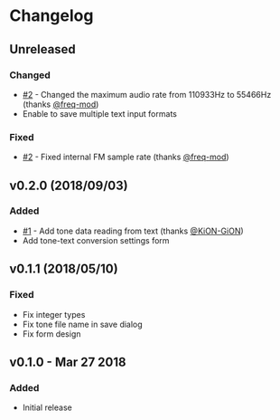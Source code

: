 # Changelog

## Unreleased
### Changed
- [#2] - Changed the maximum audio rate from 110933Hz to 55466Hz (thanks [@freq-mod])
- Enable to save multiple text input formats

### Fixed
- [#2] - Fixed internal FM sample rate (thanks [@freq-mod])

[@freq-mod]: https://github.com/freq-mod

[#2]: https://github.com/rerrahkr/YM2608-Tone-Editor/pull/2

## v0.2.0 (2018/09/03)
### Added
- [#1] - Add tone data reading from text (thanks [@KiON-GiON])
- Add tone-text conversion settings form

[@KiON-GiON]: https://github.com/KiON-GiON

[#1]: https://github.com/rerrahkr/YM2608-Tone-Editor/issues/1

## v0.1.1 (2018/05/10)
### Fixed
- Fix integer types
- Fix tone file name in save dialog
- Fix form design

## v0.1.0 - Mar 27 2018
### Added
- Initial release

